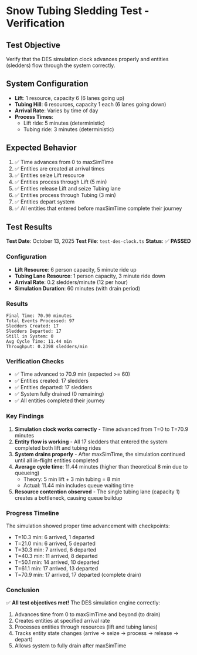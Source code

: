 # Snow Tubing Sledding Test - Verification

## Test Objective
Verify that the DES simulation clock advances properly and entities (sledders) flow through the system correctly.

## System Configuration
- **Lift**: 1 resource, capacity 6 (6 lanes going up)
- **Tubing Hill**: 6 resources, capacity 1 each (6 lanes going down)
- **Arrival Rate**: Varies by time of day
- **Process Times**:
  - Lift ride: 5 minutes (deterministic)
  - Tubing ride: 3 minutes (deterministic)

## Expected Behavior
1. ✅ Time advances from 0 to maxSimTime
2. ✅ Entities are created at arrival times
3. ✅ Entities seize Lift resource
4. ✅ Entities process through Lift (5 min)
5. ✅ Entities release Lift and seize Tubing lane
6. ✅ Entities process through Tubing (3 min)
7. ✅ Entities depart system
8. ✅ All entities that entered before maxSimTime complete their journey

## Test Results

**Test Date**: October 13, 2025
**Test File**: `test-des-clock.ts`
**Status**: ✅ **PASSED**

### Configuration
- **Lift Resource**: 6 person capacity, 5 minute ride up
- **Tubing Lane Resource**: 1 person capacity, 3 minute ride down
- **Arrival Rate**: 0.2 sledders/minute (12 per hour)
- **Simulation Duration**: 60 minutes (with drain period)

### Results
```
Final Time: 70.90 minutes
Total Events Processed: 97
Sledders Created: 17
Sledders Departed: 17
Still in System: 0
Avg Cycle Time: 11.44 min
Throughput: 0.2398 sledders/min
```

### Verification Checks
- ✅ Time advanced to 70.9 min (expected >= 60)
- ✅ Entities created: 17 sledders
- ✅ Entities departed: 17 sledders
- ✅ System fully drained (0 remaining)
- ✅ All entities completed their journey

### Key Findings
1. **Simulation clock works correctly** - Time advanced from T=0 to T=70.9 minutes
2. **Entity flow is working** - All 17 sledders that entered the system completed both lift and tubing rides
3. **System drains properly** - After maxSimTime, the simulation continued until all in-flight entities completed
4. **Average cycle time**: 11.44 minutes (higher than theoretical 8 min due to queueing)
   - Theory: 5 min lift + 3 min tubing = 8 min
   - Actual: 11.44 min includes queue waiting time
5. **Resource contention observed** - The single tubing lane (capacity 1) creates a bottleneck, causing queue buildup

### Progress Timeline
The simulation showed proper time advancement with checkpoints:
- T=10.3 min: 6 arrived, 1 departed
- T=21.0 min: 6 arrived, 5 departed
- T=30.3 min: 7 arrived, 6 departed
- T=40.3 min: 11 arrived, 8 departed
- T=50.1 min: 14 arrived, 10 departed
- T=61.1 min: 17 arrived, 13 departed
- T=70.9 min: 17 arrived, 17 departed (complete drain)

### Conclusion
✅ **All test objectives met!** The DES simulation engine correctly:
1. Advances time from 0 to maxSimTime and beyond (to drain)
2. Creates entities at specified arrival rate
3. Processes entities through resources (lift and tubing lanes)
4. Tracks entity state changes (arrive → seize → process → release → depart)
5. Allows system to fully drain after maxSimTime
